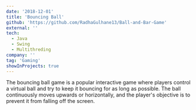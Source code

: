 ```yaml
---
date: '2018-12-01'
title: 'Bouncing Ball'
github: 'https://github.com/RadhaGulhane13/Ball-and-Bar-Game'
external: ''
tech:
  - Java
  - Swing
  - Multithreding
company: ''
tag: 'Gaming'
showInProjects: true
---
```


The bouncing ball game is a popular interactive game where players control a virtual ball and try to keep it bouncing for as long as possible. The ball continuously moves upwards or horizontally, and the player's objective is to prevent it from falling off the screen.
